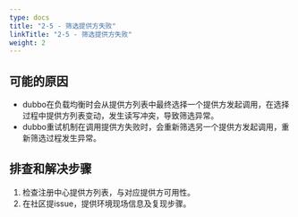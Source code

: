 ```yaml
---
type: docs
title: "2-5 - 筛选提供方失败"
linkTitle: "2-5 - 筛选提供方失败"
weight: 2
---
```


## 可能的原因

* dubbo在负载均衡时会从提供方列表中最终选择一个提供方发起调用，在选择过程中提供方列表变动，发生读写冲突，导致筛选异常。
* dubbo重试机制在调用提供方失败时，会重新筛选另一个提供方发起调用，重新筛选过程发生异常。

## 排查和解决步骤
1. 检查注册中心提供方列表，与对应提供方可用性。
2. 在社区提issue，提供环境现场信息及复现步骤。


<p style="margin-top: 3rem;"> </p>